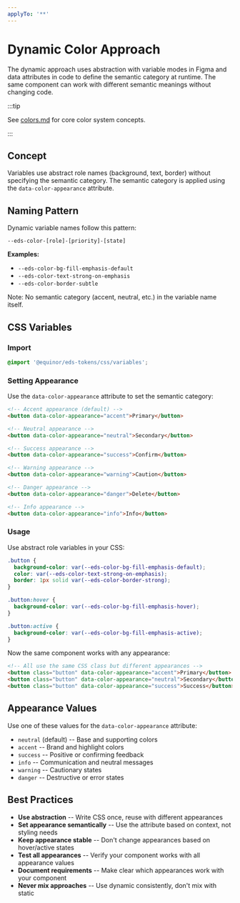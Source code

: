 ```yaml
---
applyTo: '**'
---
```


# Dynamic Color Approach

The dynamic approach uses abstraction with variable modes in Figma and data attributes in code to define the semantic category at runtime. The same component can work with different semantic meanings without changing code.

:::tip

See [colors.md](./colors.md) for core color system concepts.

:::

## Concept

Variables use abstract role names (background, text, border) without specifying the semantic category. The semantic category is applied using the `data-color-appearance` attribute.

## Naming Pattern

Dynamic variable names follow this pattern:

```
--eds-color-[role]-[priority]-[state]
```

**Examples:**

- `--eds-color-bg-fill-emphasis-default`
- `--eds-color-text-strong-on-emphasis`
- `--eds-color-border-subtle`

Note: No semantic category (accent, neutral, etc.) in the variable name itself.

## CSS Variables

### Import

```css
@import '@equinor/eds-tokens/css/variables';
```

### Setting Appearance

Use the `data-color-appearance` attribute to set the semantic category:

```html
<!-- Accent appearance (default) -->
<button data-color-appearance="accent">Primary</button>

<!-- Neutral appearance -->
<button data-color-appearance="neutral">Secondary</button>

<!-- Success appearance -->
<button data-color-appearance="success">Confirm</button>

<!-- Warning appearance -->
<button data-color-appearance="warning">Caution</button>

<!-- Danger appearance -->
<button data-color-appearance="danger">Delete</button>

<!-- Info appearance -->
<button data-color-appearance="info">Info</button>
```

### Usage

Use abstract role variables in your CSS:

```css
.button {
  background-color: var(--eds-color-bg-fill-emphasis-default);
  color: var(--eds-color-text-strong-on-emphasis);
  border: 1px solid var(--eds-color-border-strong);
}

.button:hover {
  background-color: var(--eds-color-bg-fill-emphasis-hover);
}

.button:active {
  background-color: var(--eds-color-bg-fill-emphasis-active);
}
```

Now the same component works with any appearance:

```html
<!-- All use the same CSS class but different appearances -->
<button class="button" data-color-appearance="accent">Primary</button>
<button class="button" data-color-appearance="neutral">Secondary</button>
<button class="button" data-color-appearance="success">Success</button>
```

## Appearance Values

Use one of these values for the `data-color-appearance` attribute:

- `neutral` (default) -- Base and supporting colors
- `accent` -- Brand and highlight colors
- `success` -- Positive or confirming feedback
- `info` -- Communication and neutral messages
- `warning` -- Cautionary states
- `danger` -- Destructive or error states

## Best Practices

- **Use abstraction** -- Write CSS once, reuse with different appearances
- **Set appearance semantically** -- Use the attribute based on context, not styling needs
- **Keep appearance stable** -- Don't change appearances based on hover/active states
- **Test all appearances** -- Verify your component works with all appearance values
- **Document requirements** -- Make clear which appearances work with your component
- **Never mix approaches** -- Use dynamic consistently, don't mix with static
